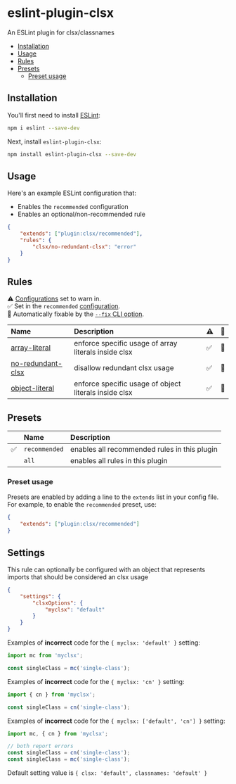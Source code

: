 # eslint-plugin-clsx

An ESLint plugin for clsx/classnames

<!-- vscode-markdown-toc -->
* [Installation](#Installation)
* [Usage](#Usage)
* [Rules](#Rules)
* [Presets](#Presets)
  * [Preset usage](#Presetusage)

<!-- vscode-markdown-toc-config
	numbering=false
	autoSave=true
	/vscode-markdown-toc-config -->
<!-- /vscode-markdown-toc -->

## <a name='Installation'></a>Installation

You'll first need to install [ESLint](https://eslint.org):

```sh
npm i eslint --save-dev
```

Next, install `eslint-plugin-clsx`:

```sh
npm install eslint-plugin-clsx --save-dev
```

## <a name='Usage'></a>Usage

Here's an example ESLint configuration that:

* Enables the `recommended` configuration
* Enables an optional/non-recommended rule

```json
{
    "extends": ["plugin:clsx/recommended"],
    "rules": {
        "clsx/no-redundant-clsx": "error"
    }
}
```

## <a name='Rules'></a>Rules

<!-- begin auto-generated rules list -->

⚠️ [Configurations](https://github.com/temoncher/eslint-plugin-clsx#presets) set to warn in.\
✅ Set in the `recommended` [configuration](https://github.com/temoncher/eslint-plugin-clsx#presets).\
🔧 Automatically fixable by the [`--fix` CLI option](https://eslint.org/docs/user-guide/command-line-interface#--fix).

| Name                                                 | Description                                           | ⚠️ | 🔧 |
| :--------------------------------------------------- | :---------------------------------------------------- | :- | :- |
| [array-literal](docs/rules/array-literal.md)         | enforce specific usage of array literals inside clsx  | ✅  | 🔧 |
| [no-redundant-clsx](docs/rules/no-redundant-clsx.md) | disallow redundant clsx usage                         | ✅  | 🔧 |
| [object-literal](docs/rules/object-literal.md)       | enforce specific usage of object literals inside clsx | ✅  | 🔧 |

<!-- end auto-generated rules list -->

## <a name='Presets'></a>Presets

|   | Name | Description |
|:--|:-----|:------------|
| ✅ | `recommended` | enables all recommended rules in this plugin |
|   | `all` | enables all rules in this plugin |

### <a name='Presetusage'></a>Preset usage

Presets are enabled by adding a line to the `extends` list in your config file. For example, to enable the `recommended` preset, use:

```json
{
    "extends": ["plugin:clsx/recommended"]
}
```

## <a name='Settings'></a>Settings

This rule can optionally be configured with an object that represents imports that should be considered an clsx usage

```json
{
    "settings": {
        "clsxOptions": {
            "myclsx": "default"
        }
    }
}
```

Examples of **incorrect** code for the `{ myclsx: 'default' }` setting:

```js
import mc from 'myclsx';

const singleClass = mc('single-class');
```

Examples of **incorrect** code for the `{ myclsx: 'cn' }` setting:

```js
import { cn } from 'myclsx';

const singleClass = cn('single-class');
```

Examples of **incorrect** code for the `{ myclsx: ['default', 'cn'] }` setting:

```js
import mc, { cn } from 'myclsx';

// both report errors
const singleClass = cn('single-class');
const singleClass = mc('single-class');
```

Default setting value is `{ clsx: 'default', classnames: 'default' }`
